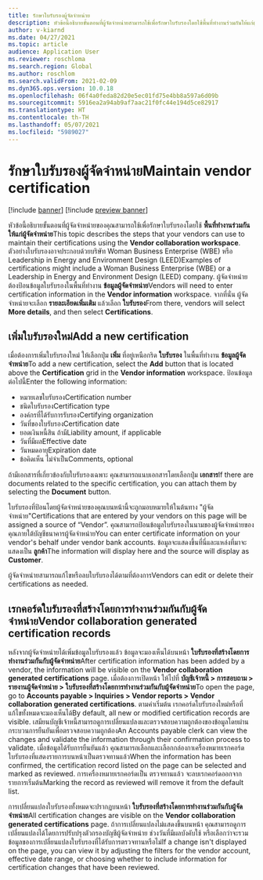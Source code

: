 ```yaml
---
title: รักษาใบรับรองผู้จัดจำหน่าย
description: หัวข้อนี้อธิบายขั้นตอนที่ผู้จัดจำหน่ายสามารถใช้เพื่อรักษาใบรับรองโดยใช้พื้นที่ทำงานร่วมกันให้แก่ผู้จัดจำหน่าย
author: v-kiarnd
ms.date: 04/27/2021
ms.topic: article
audience: Application User
ms.reviewer: roschloma
ms.search.region: Global
ms.author: roschlom
ms.search.validFrom: 2021-02-09
ms.dyn365.ops.version: 10.0.18
ms.openlocfilehash: 06f4a0feda82d20e5ec01fd75e4bb8a597a6d09b
ms.sourcegitcommit: 5916ea2a94ab9af7aac21f0fc44e194d5ce82917
ms.translationtype: HT
ms.contentlocale: th-TH
ms.lasthandoff: 05/07/2021
ms.locfileid: "5989027"
---
```

# <a name="maintain-vendor-certification"></a><span data-ttu-id="ad745-103">รักษาใบรับรองผู้จัดจำหน่าย</span><span class="sxs-lookup"><span data-stu-id="ad745-103">Maintain vendor certification</span></span>

[!include [banner](../includes/banner.md)]
[!include [preview banner](../includes/preview-banner.md)]

<span data-ttu-id="ad745-104">หัวข้อนี้อธิบายขั้นตอนที่ผู้จัดจำหน่ายของคุณสามารถใช้เพื่อรักษาใบรับรองโดยใช้ **พื้นที่ทำงานร่วมกันให้แก่ผู้จัดจำหน่าย**</span><span class="sxs-lookup"><span data-stu-id="ad745-104">This topic describes the steps that your vendors can use to  maintain their certifications using the **Vendor collaboration workspace**.</span></span> <span data-ttu-id="ad745-105">ตัวอย่างใบรับรองอาจประกอบด้วยบริษัท Woman Business Enterprise (WBE) หรือ Leadership in Energy and Environment Design (LEED)</span><span class="sxs-lookup"><span data-stu-id="ad745-105">Examples of certifications might include a Woman Business Enterprise (WBE) or a Leadership in Energy and Environment Design (LEED) company.</span></span> <span data-ttu-id="ad745-106">ผู้จัดจำหน่ายต้องป้อนข้อมูลใบรับรองในพื้นที่ทำงาน **ข้อมูลผู้จัดจำหน่าย**</span><span class="sxs-lookup"><span data-stu-id="ad745-106">Vendors will need to enter certification information in the **Vendor information** workspace.</span></span> <span data-ttu-id="ad745-107">จากที่นั่น ผู้จัดจำหน่ายจะเลือก **รายละเอียดเพิ่มเติม** แล้วเลือก **ใบรับรอง**</span><span class="sxs-lookup"><span data-stu-id="ad745-107">From there, vendors will select **More details**, and then select **Certifications**.</span></span>

## <a name="add-a-new-certification"></a><span data-ttu-id="ad745-108">เพิ่มใบรับรองใหม่</span><span class="sxs-lookup"><span data-stu-id="ad745-108">Add a new certification</span></span>

<span data-ttu-id="ad745-109">เมื่อต้องการเพิ่มใบรับรองใหม่ ให้เลือกปุ่ม **เพิ่ม** ที่อยู่เหนือกริด **ใบรับรอง** ในพื้นที่ทำงาน **ข้อมูลผู้จัดจำหน่าย**</span><span class="sxs-lookup"><span data-stu-id="ad745-109">To add a new certification, select the **Add** button that is located above the **Certification** grid in the **Vendor information** workspace.</span></span> <span data-ttu-id="ad745-110">ป้อนข้อมูลต่อไปนี้</span><span class="sxs-lookup"><span data-stu-id="ad745-110">Enter the following information:</span></span>
 
- <span data-ttu-id="ad745-111">หมายเลขใบรับรอง</span><span class="sxs-lookup"><span data-stu-id="ad745-111">Certification number</span></span>
- <span data-ttu-id="ad745-112">ชนิดใบรับรอง</span><span class="sxs-lookup"><span data-stu-id="ad745-112">Certification type</span></span>
- <span data-ttu-id="ad745-113">องค์กรที่ได้รับการรับรอง</span><span class="sxs-lookup"><span data-stu-id="ad745-113">Certifying organization</span></span> 
- <span data-ttu-id="ad745-114">วันที่ของใบรับรอง</span><span class="sxs-lookup"><span data-stu-id="ad745-114">Certification date</span></span>
- <span data-ttu-id="ad745-115">ยอดเงินหนี้สิน ถ้ามี</span><span class="sxs-lookup"><span data-stu-id="ad745-115">Liability amount, if applicable</span></span>
- <span data-ttu-id="ad745-116">วันที่มีผล</span><span class="sxs-lookup"><span data-stu-id="ad745-116">Effective date</span></span>
- <span data-ttu-id="ad745-117">วันหมดอายุ</span><span class="sxs-lookup"><span data-stu-id="ad745-117">Expiration date</span></span>
- <span data-ttu-id="ad745-118">ข้อคิดเห็น ไม่จำเป็น</span><span class="sxs-lookup"><span data-stu-id="ad745-118">Comments, optional</span></span>

<span data-ttu-id="ad745-119">ถ้ามีเอกสารที่เกี่ยวข้องกับใบรับรองเฉพาะ คุณสามารถแนบเอกสารโดยเลือกปุ่ม **เอกสาร**</span><span class="sxs-lookup"><span data-stu-id="ad745-119">If there are documents related to the specific certification, you can attach them by selecting the **Document** button.</span></span>

<span data-ttu-id="ad745-120">ใบรับรองที่ป้อนโดยผู้จัดจำหน่ายของคุณบนหน้านี้จะถูกมอบหมายให้ในต้นทาง "ผู้จัดจำหน่าย"</span><span class="sxs-lookup"><span data-stu-id="ad745-120">Certifications that are entered by your vendors on this page will be assigned a source of “Vendor”.</span></span> <span data-ttu-id="ad745-121">คุณสามารถป้อนข้อมูลใบรับรองในนามของผู้จัดจำหน่ายของคุณภายใต้บัญชีธนาคารผู้จัดจำหน่าย</span><span class="sxs-lookup"><span data-stu-id="ad745-121">You can enter certificate information on your vendor's behalf under vendor bank accounts.</span></span> <span data-ttu-id="ad745-122">ข้อมูลจะแสดงขึ้นที่นี่และแหล่งที่มาจะแสดงเป็น **ลูกค้า**</span><span class="sxs-lookup"><span data-stu-id="ad745-122">The information will display here and the source will display as **Customer**.</span></span>

<span data-ttu-id="ad745-123">ผู้จัดจำหน่ายสามารถแก้ไขหรือลบใบรับรองได้ตามที่ต้องการ</span><span class="sxs-lookup"><span data-stu-id="ad745-123">Vendors can edit or delete their certifications as needed.</span></span>

## <a name="vendor-collaboration-generated-certification-records"></a><span data-ttu-id="ad745-124">เรกคอร์ดใบรับรองที่สร้างโดยการทำงานร่วมกันกับผู้จัดจำหน่าย</span><span class="sxs-lookup"><span data-stu-id="ad745-124">Vendor collaboration generated certification records</span></span> 
 
<span data-ttu-id="ad745-125">หลังจากผู้จัดจำหน่ายได้เพิ่มข้อมูลใบรับรองแล้ว ข้อมูลจะมองเห็นได้บนหน้า **ใบรับรองที่สร้างโดยการทำงานร่วมกันกับผู้จัดจำหน่าย**</span><span class="sxs-lookup"><span data-stu-id="ad745-125">After certification information has been added by a vendor, the information will be visible on the **Vendor collaboration generated certifications** page.</span></span> <span data-ttu-id="ad745-126">เมื่อต้องการเปิดหน้า ให้ไปที่ **บัญชีเจ้าหนี้ > การสอบถาม > รายงานผู้จัดจำหน่าย > ใบรับรองที่สร้างโดยการทำงานร่วมกันกับผู้จัดจำหน่าย**</span><span class="sxs-lookup"><span data-stu-id="ad745-126">To open the page, go to **Accounts payable > Inquiries > Vendor reports > Vendor collaboration generated certifications**.</span></span> <span data-ttu-id="ad745-127">ตามค่าเริ่มต้น เรกคอร์ดใบรับรองใหม่หรือที่แก้ไขทั้งหมดจะมองเห็นได้</span><span class="sxs-lookup"><span data-stu-id="ad745-127">By default, all new or modified certification records are visible.</span></span> <span data-ttu-id="ad745-128">เสมียนบัญชีเจ้าหนี้สามารถดูการเปลี่ยนแปลงและตรวจสอบความถูกต้องของข้อมูลโดยผ่านกระบวนการยืนยันเพื่อตรวจสอบความถูกต้อง</span><span class="sxs-lookup"><span data-stu-id="ad745-128">An Accounts payable clerk can view the changes and validate the information through their confirmation process to validate.</span></span> <span data-ttu-id="ad745-129">เมื่อข้อมูลได้รับการยืนยันแล้ว คุณสามารถเลือกและเลือกกล่องกาเครื่องหมายเรกคอร์ดใบรับรองที่แสดงรายการบนหน้าเป็นตรวจทานแล้ว</span><span class="sxs-lookup"><span data-stu-id="ad745-129">When the information has been confirmed, the certification record listed on the page can be selected and marked as reviewed.</span></span> <span data-ttu-id="ad745-130">การเครื่องหมายเรกคอร์ดเป็น ตรวจทานแล้ว จะลบเรกคอร์ดออกจากรายการเริ่มต้น</span><span class="sxs-lookup"><span data-stu-id="ad745-130">Marking the record as reviewed will remove it from the default list.</span></span>
 
<span data-ttu-id="ad745-131">การเปลี่ยนแปลงใบรับรองทั้งหมดจะปรากฏบนหน้า **ใบรับรองที่สร้างโดยการทำงานร่วมกันกับผู้จัดจำหน่าย**</span><span class="sxs-lookup"><span data-stu-id="ad745-131">All certification changes are visible on the **Vendor collaboration generated certifications** page.</span></span> <span data-ttu-id="ad745-132">ถ้าการเปลี่ยนแปลงไม่แสดงขึ้นบนหน้า คุณสามารถดูการเปลี่ยนแปลงได้โดยการปรับปรุงตัวกรองบัญชีผู้จัดจำหน่าย ช่วงวันที่มีผลบังคับใช้ หรือเลือกว่าจะรวมข้อมูลของการเปลี่ยนแปลงใบรับรองที่ได้รับการตรวจทานหรือไม่</span><span class="sxs-lookup"><span data-stu-id="ad745-132">If a change isn't displayed on the page, you can view it by adjusting the filters for the vendor account, effective date range, or choosing whether to include information for certification changes that have been reviewed.</span></span> 

